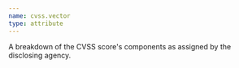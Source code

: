 ```yaml
---
name: cvss.vector
type: attribute
---
```


A breakdown of the CVSS score's components as assigned by the disclosing agency.
